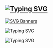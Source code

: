 ## [![Typing SVG](https://readme-typing-svg.demolab.com/?lines=First+line+of+text;Second+line+of+text)](https://git.io/typing-svg)
[![SVG Banners](https://svg-banners.vercel.app/api?type=luminance&text1=DavidMBK%20✦&width=800&height=400)](https://github.com/Akshay090/svg-banners)

![Typing SVG](https://readme-typing-svg.demolab.com?font=Fira+Code&pause=400&color=ffffff&background=00000000&width=450&lines=Hi,+I'm+a+Developer;Hi,+I'm+an+Entrepreneur;Hi,+I'm+an+Innovator;Hi,+I'm+a+Self-starter)

![Typing SVG](https://readme-typing-svg.demolab.com?font=Fira+Code&pause=600&color=ffffff&background=00000000&width=600&lines=Hi,+I'm+a+Developer{{erase:9}}Entrepreneur{{erase:12}}Innovator{{erase:10}}Self-starter&repeat=true)
